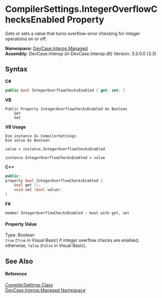 # CompilerSettings.IntegerOverflowChecksEnabled Property 
 

Gets or sets a value that turns overflow-error checking for integer operations on or off.

**Namespace:**&nbsp;<a href="N_DevCase_Interop_Managed">DevCase.Interop.Managed</a><br />**Assembly:**&nbsp;DevCase.Interop (in DevCase.Interop.dll) Version: 3.3.0.0 (3.3)

## Syntax

**C#**<br />
``` C#
public bool IntegerOverflowChecksEnabled { get; set; }
```

**VB**<br />
``` VB
Public Property IntegerOverflowChecksEnabled As Boolean
	Get
	Set
```

**VB Usage**<br />
``` VB Usage
Dim instance As CompilerSettings
Dim value As Boolean

value = instance.IntegerOverflowChecksEnabled

instance.IntegerOverflowChecksEnabled = value
```

**C++**<br />
``` C++
public:
property bool IntegerOverflowChecksEnabled {
	bool get ();
	void set (bool value);
}
```

**F#**<br />
``` F#
member IntegerOverflowChecksEnabled : bool with get, set

```


#### Property Value
Type: Boolean<br />`true` (`True` in Visual Basic) if integer overflow checks are enabled; otherwise, `false` (`False` in Visual Basic).

## See Also


#### Reference
<a href="T_DevCase_Interop_Managed_CompilerSettings">CompilerSettings Class</a><br /><a href="N_DevCase_Interop_Managed">DevCase.Interop.Managed Namespace</a><br />